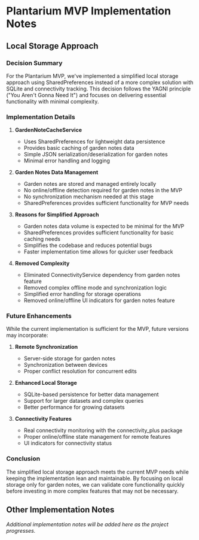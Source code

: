 # Plantarium MVP Implementation Notes

## Local Storage Approach

### Decision Summary
For the Plantarium MVP, we've implemented a simplified local storage approach using SharedPreferences instead of a more complex solution with SQLite and connectivity tracking. This decision follows the YAGNI principle ("You Aren't Gonna Need It") and focuses on delivering essential functionality with minimal complexity.

### Implementation Details

1. **GardenNoteCacheService**
   - Uses SharedPreferences for lightweight data persistence
   - Provides basic caching of garden notes data
   - Simple JSON serialization/deserialization for garden notes
   - Minimal error handling and logging

2. **Garden Notes Data Management**
   - Garden notes are stored and managed entirely locally
   - No online/offline detection required for garden notes in the MVP
   - No synchronization mechanism needed at this stage
   - SharedPreferences provides sufficient functionality for MVP needs

3. **Reasons for Simplified Approach**
   - Garden notes data volume is expected to be minimal for the MVP
   - SharedPreferences provides sufficient functionality for basic caching needs
   - Simplifies the codebase and reduces potential bugs
   - Faster implementation time allows for quicker user feedback

4. **Removed Complexity**
   - Eliminated ConnectivityService dependency from garden notes feature
   - Removed complex offline mode and synchronization logic
   - Simplified error handling for storage operations
   - Removed online/offline UI indicators for garden notes feature

### Future Enhancements

While the current implementation is sufficient for the MVP, future versions may incorporate:

1. **Remote Synchronization**
   - Server-side storage for garden notes
   - Synchronization between devices
   - Proper conflict resolution for concurrent edits

2. **Enhanced Local Storage**
   - SQLite-based persistence for better data management
   - Support for larger datasets and complex queries
   - Better performance for growing datasets

3. **Connectivity Features**
   - Real connectivity monitoring with the connectivity_plus package
   - Proper online/offline state management for remote features
   - UI indicators for connectivity status

### Conclusion

The simplified local storage approach meets the current MVP needs while keeping the implementation lean and maintainable. By focusing on local storage only for garden notes, we can validate core functionality quickly before investing in more complex features that may not be necessary.

## Other Implementation Notes

*Additional implementation notes will be added here as the project progresses.* 